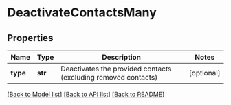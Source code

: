 # DeactivateContactsMany

## Properties
Name | Type | Description | Notes
------------ | ------------- | ------------- | -------------
**type** | **str** | Deactivates the provided contacts (excluding removed contacts) | [optional] 

[[Back to Model list]](../README.md#documentation-for-models) [[Back to API list]](../README.md#documentation-for-api-endpoints) [[Back to README]](../README.md)


